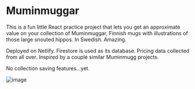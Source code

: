 # Muminmuggar

This is a fun little React practice project that lets you get an approximate value on your collection of Muminmuggar, Finnish mugs with illustrations of those large snouted hippos. In Swedish. Amazing.

Deployed on Netlify. Firestore is used as its database. Pricing data collected from all over. Inspired by a couple similar Muminmugg projects.

No collection saving features...yet.

![image](https://user-images.githubusercontent.com/54509721/162327592-961e7908-0222-4507-9425-2834d4f8e780.png)
